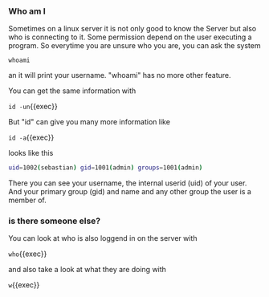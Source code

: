 ### Who am I

Sometimes on a linux server it is not only good to know the Server but also who is connecting to it. Some permission depend on the user executing a program. So everytime you are unsure who you are, you can ask the system

`whoami`

an it will print your username. "whoami" has no more other feature.

You can get the same information with

`id -un`{{exec}}

But "id" can give you many more information like

`id -a`{{exec}}

looks like this

```bash
uid=1002(sebastian) gid=1001(admin) groups=1001(admin)
```

There you can see your username, the internal userid (uid) of your user. And your primary group (gid) and name and any other group the user is a member of.

### is there someone else?

You can look at who is also loggend in on the server with

`who`{{exec}}

and also take a look at what they are doing with

`w`{{exec}}
